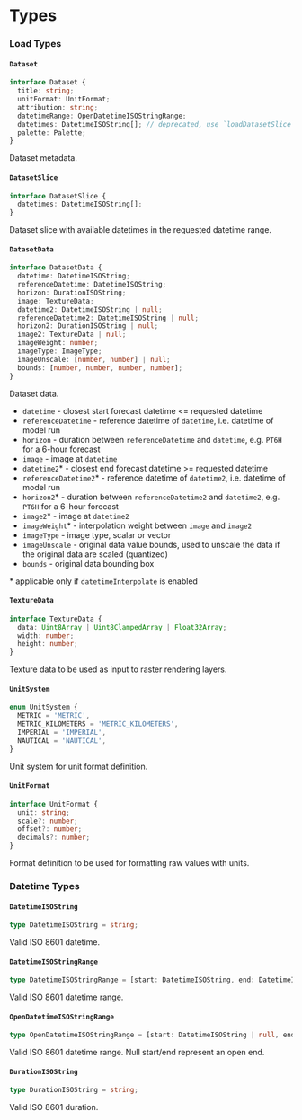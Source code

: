# Types

### Load Types

#### `Dataset`

```typescript
interface Dataset {
  title: string;
  unitFormat: UnitFormat;
  attribution: string;
  datetimeRange: OpenDatetimeISOStringRange;
  datetimes: DatetimeISOString[]; // deprecated, use `loadDatasetSlice` instead
  palette: Palette;
}
```

Dataset metadata.

#### `DatasetSlice`

```typescript
interface DatasetSlice {
  datetimes: DatetimeISOString[];
}
```

Dataset slice with available datetimes in the requested datetime range.

#### `DatasetData`

```typescript
interface DatasetData {
  datetime: DatetimeISOString;
  referenceDatetime: DatetimeISOString;
  horizon: DurationISOString;
  image: TextureData;
  datetime2: DatetimeISOString | null;
  referenceDatetime2: DatetimeISOString | null;
  horizon2: DurationISOString | null;
  image2: TextureData | null;
  imageWeight: number;
  imageType: ImageType;
  imageUnscale: [number, number] | null;
  bounds: [number, number, number, number];
}
```

Dataset data.

* `datetime` - closest start forecast datetime <= requested datetime
* `referenceDatetime` - reference datetime of `datetime`, i.e. datetime of model run
* `horizon` - duration between `referenceDatetime` and `datetime`, e.g. `PT6H` for a 6-hour forecast
* `image` - image at `datetime`
* `datetime2`\* - closest end forecast datetime >= requested datetime
* `referenceDatetime2`\* - reference datetime of `datetime2`, i.e. datetime of model run
* `horizon2`\* - duration between `referenceDatetime2` and `datetime2`, e.g. `PT6H` for a 6-hour forecast
* `image2`\* - image at `datetime2`
* `imageWeight`\* - interpolation weight between `image` and `image2`
* `imageType` - image type, scalar or vector
* `imageUnscale` - original data value bounds, used to unscale the data if the original data are scaled (quantized)
* `bounds` - original data bounding box

\* applicable only if `datetimeInterpolate` is enabled

#### `TextureData`

```typescript
interface TextureData {
  data: Uint8Array | Uint8ClampedArray | Float32Array;
  width: number;
  height: number;
}
```

Texture data to be used as input to raster rendering layers.

#### `UnitSystem`

```typescript
enum UnitSystem {
  METRIC = 'METRIC',
  METRIC_KILOMETERS = 'METRIC_KILOMETERS',
  IMPERIAL = 'IMPERIAL',
  NAUTICAL = 'NAUTICAL',
}
```

Unit system for unit format definition.

#### `UnitFormat`

```typescript
interface UnitFormat {
  unit: string;
  scale?: number;
  offset?: number;
  decimals?: number;
}
```

Format definition to be used for formatting raw values with units.

### Datetime Types

#### `DatetimeISOString`

```typescript
type DatetimeISOString = string;
```

Valid ISO 8601 datetime.

#### `DatetimeISOStringRange`

```typescript
type DatetimeISOStringRange = [start: DatetimeISOString, end: DatetimeISOString];
```

Valid ISO 8601 datetime range.

#### `OpenDatetimeISOStringRange`

```typescript
type OpenDatetimeISOStringRange = [start: DatetimeISOString | null, end: DatetimeISOString | null];
```

Valid ISO 8601 datetime range. Null start/end represent an open end.

#### `DurationISOString`

```typescript
type DurationISOString = string;
```

Valid ISO 8601 duration.
